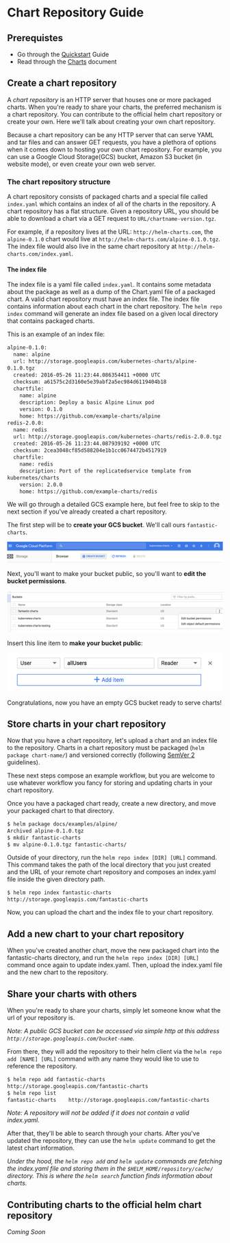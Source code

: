 # Chart Repository Guide

## Prerequistes
* Go through the [Quickstart](quickstart.md) Guide
* Read through the [Charts](charts.md) document

## Create a chart repository
A _chart repository_ is an HTTP server that houses one or more packaged charts. When you're ready to share your charts, the preferred mechanism is a chart repository. You can contribute to the official helm chart repository or create your own. Here we'll talk about creating your own chart repository.

Because a chart repository can be any HTTP server that can serve YAML and tar files and can answer GET requests, you have a plethora of options when it comes down to hosting your own chart repository. For example, you can use a Google Cloud Storage(GCS) bucket, Amazon S3 bucket (in website mode), or even create your own web server.

### The chart repository structure
A chart repository consists of packaged charts and a special file called `index.yaml` which contains an index of all of the charts in the repository. A chart repository has a flat structure. Given a repository URL, you should be able to download a chart via a GET request to `URL/chartname-version.tgz`. 

For example, if a repository lives at the URL: `http://helm-charts.com`, the `alpine-0.1.0` chart would live at `http://helm-charts.com/alpine-0.1.0.tgz`. The index file would also live in the same chart repository at `http://helm-charts.com/index.yaml`.

#### The index file
The index file is a yaml file called `index.yaml`. It contains some metadata about the package as well as a dump of the Chart.yaml file of a packaged chart. A valid chart repository must have an index file. The index file contains information about each chart in the chart repository. The `helm repo index` command will generate an index file based on a given local directory that contains packaged charts.

This is an example of an index file:
```
alpine-0.1.0:
  name: alpine
  url: http://storage.googleapis.com/kubernetes-charts/alpine-0.1.0.tgz
  created: 2016-05-26 11:23:44.086354411 +0000 UTC
  checksum: a61575c2d3160e5e39abf2a5ec984d6119404b18
  chartfile:
    name: alpine
    description: Deploy a basic Alpine Linux pod
    version: 0.1.0
    home: https://github.com/example-charts/alpine
redis-2.0.0:
  name: redis
  url: http://storage.googleapis.com/kubernetes-charts/redis-2.0.0.tgz
  created: 2016-05-26 11:23:44.087939192 +0000 UTC
  checksum: 2cea3048cf85d588204e1b1cc0674472b4517919
  chartfile:
    name: redis
    description: Port of the replicatedservice template from kubernetes/charts
    version: 2.0.0
    home: https://github.com/example-charts/redis
```

We will go through a detailed GCS example here, but feel free to skip to the next section if you've already created a chart repository.

The first step will be to **create your GCS bucket**. We'll call ours `fantastic-charts`.

![Create a GCS Bucket](images/create-a-bucket.png)

Next, you'll want to make your bucket public, so you'll want to **edit the bucket permissions**.

![Edit Permissions](images/edit-permissions.png)

Insert this line item to **make your bucket public**:

![Make Bucket Public](images/make-bucket-public.png)

Congratulations, now you have an empty GCS bucket ready to serve charts!

## Store charts in your chart repository
Now that you have a chart repository, let's upload a chart and an index file to the repository.
Charts in a chart repository must be packaged (`helm package chart-name/`) and versioned correctly (following [SemVer 2](http://semver.org/) guidelines).

These next steps compose an example workflow, but you are welcome to use whatever workflow you fancy for storing and updating charts in your chart repository.

Once you have a packaged chart ready, create a new directory, and move your packaged chart to that directory.

```console
$ helm package docs/examples/alpine/
Archived alpine-0.1.0.tgz
$ mkdir fantastic-charts
$ mv alpine-0.1.0.tgz fantastic-charts/
```

Outside of your directory, run the `helm repo index [DIR] [URL]` command. This command takes the path of the local directory that you just created and the URL of your remote chart repository and composes an index.yaml file inside the given directory path.

```console
$ helm repo index fantastic-charts http://storage.googleapis.com/fantastic-charts
```

Now, you can upload the chart and the index file to your chart repository.

## Add a new chart to your chart repository

When you've created another chart, move the new packaged chart into the fantastic-charts directory, and run the `helm repo index [DIR] [URL]` command once again to update index.yaml. Then, upload the index.yaml file and the new chart to the repository.

## Share your charts with others
When you're ready to share your charts, simply let someone know what the url of your repository is.

*Note: A public GCS bucket can be accessed via simple http at this address `http://storage.googleapis.com/bucket-name`.*

From there, they will add the repository to their helm client via the `helm repo add [NAME] [URL]` command with any name they would like to use to reference the repository.

```console
$ helm repo add fantastic-charts http://storage.googleapis.com/fantastic-charts
$ helm repo list
fantastic-charts    http://storage.googleapis.com/fantastic-charts
```

*Note: A repository will not be added if it does not contain a valid index.yaml.*

After that, they'll be able to search through your charts. After you've updated the repository, they can use the `helm update` command to get the latest chart information.

*Under the hood, the `helm repo add` and `helm update` commands are fetching the index.yaml file and storing them in the `$HELM_HOME/repository/cache/` directory. This is where the `helm search` function finds information about charts.*

## Contributing charts to the official helm chart repository
*Coming Soon*
